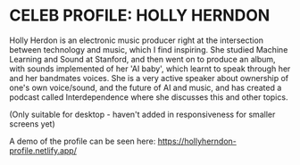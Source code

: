 # CELEB PROFILE: HOLLY HERNDON
Holly Herdon is an electronic music producer right at the intersection between technology and music, which I find inspiring. She studied Machine Learning and Sound at Stanford, and then went on to produce an album, with sounds implemented of her 'AI baby', which learnt to speak through her and her bandmates voices.
She is a very active speaker about ownership of one's own voice/sound, and the future of AI and music, and has created a podcast called Interdependence where she discusses this and other topics. 

(Only suitable for desktop - haven't added in responsiveness for smaller screens yet)

A demo of the profile can be seen here: https://hollyherndon-profile.netlify.app/
